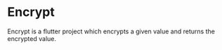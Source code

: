 # Encrypt

Encrypt is a flutter project which encrypts a given value and returns the encrypted value.
